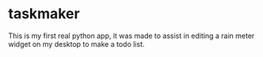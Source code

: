# taskmaker
This is my first real python app, it was made to assist in editing a rain meter widget on my desktop to make a todo list.
